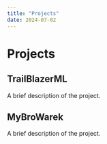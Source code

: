 ```yaml
---
title: "Projects"
date: 2024-07-02
---
```


# Projects

## TrailBlazerML

A brief description of the project.

## MyBroWarek

A brief description of the project.
